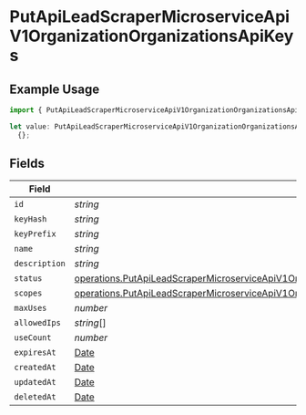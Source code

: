 # PutApiLeadScraperMicroserviceApiV1OrganizationOrganizationsApiKeys

## Example Usage

```typescript
import { PutApiLeadScraperMicroserviceApiV1OrganizationOrganizationsApiKeys } from "oppulence-backend-sdk/models/operations";

let value: PutApiLeadScraperMicroserviceApiV1OrganizationOrganizationsApiKeys =
  {};
```

## Fields

| Field                                                                                                                                                                                                                                    | Type                                                                                                                                                                                                                                     | Required                                                                                                                                                                                                                                 | Description                                                                                                                                                                                                                              |
| ---------------------------------------------------------------------------------------------------------------------------------------------------------------------------------------------------------------------------------------- | ---------------------------------------------------------------------------------------------------------------------------------------------------------------------------------------------------------------------------------------- | ---------------------------------------------------------------------------------------------------------------------------------------------------------------------------------------------------------------------------------------- | ---------------------------------------------------------------------------------------------------------------------------------------------------------------------------------------------------------------------------------------- |
| `id`                                                                                                                                                                                                                                     | *string*                                                                                                                                                                                                                                 | :heavy_minus_sign:                                                                                                                                                                                                                       | N/A                                                                                                                                                                                                                                      |
| `keyHash`                                                                                                                                                                                                                                | *string*                                                                                                                                                                                                                                 | :heavy_minus_sign:                                                                                                                                                                                                                       | N/A                                                                                                                                                                                                                                      |
| `keyPrefix`                                                                                                                                                                                                                              | *string*                                                                                                                                                                                                                                 | :heavy_minus_sign:                                                                                                                                                                                                                       | N/A                                                                                                                                                                                                                                      |
| `name`                                                                                                                                                                                                                                   | *string*                                                                                                                                                                                                                                 | :heavy_minus_sign:                                                                                                                                                                                                                       | N/A                                                                                                                                                                                                                                      |
| `description`                                                                                                                                                                                                                            | *string*                                                                                                                                                                                                                                 | :heavy_minus_sign:                                                                                                                                                                                                                       | N/A                                                                                                                                                                                                                                      |
| `status`                                                                                                                                                                                                                                 | [operations.PutApiLeadScraperMicroserviceApiV1OrganizationOrganizationsRequestRequestBodyOrganizationStatus](../../models/operations/putapileadscrapermicroserviceapiv1organizationorganizationsrequestrequestbodyorganizationstatus.md) | :heavy_minus_sign:                                                                                                                                                                                                                       | N/A                                                                                                                                                                                                                                      |
| `scopes`                                                                                                                                                                                                                                 | [operations.PutApiLeadScraperMicroserviceApiV1OrganizationScopes](../../models/operations/putapileadscrapermicroserviceapiv1organizationscopes.md)[]                                                                                     | :heavy_minus_sign:                                                                                                                                                                                                                       | N/A                                                                                                                                                                                                                                      |
| `maxUses`                                                                                                                                                                                                                                | *number*                                                                                                                                                                                                                                 | :heavy_minus_sign:                                                                                                                                                                                                                       | N/A                                                                                                                                                                                                                                      |
| `allowedIps`                                                                                                                                                                                                                             | *string*[]                                                                                                                                                                                                                               | :heavy_minus_sign:                                                                                                                                                                                                                       | N/A                                                                                                                                                                                                                                      |
| `useCount`                                                                                                                                                                                                                               | *number*                                                                                                                                                                                                                                 | :heavy_minus_sign:                                                                                                                                                                                                                       | N/A                                                                                                                                                                                                                                      |
| `expiresAt`                                                                                                                                                                                                                              | [Date](https://developer.mozilla.org/en-US/docs/Web/JavaScript/Reference/Global_Objects/Date)                                                                                                                                            | :heavy_minus_sign:                                                                                                                                                                                                                       | N/A                                                                                                                                                                                                                                      |
| `createdAt`                                                                                                                                                                                                                              | [Date](https://developer.mozilla.org/en-US/docs/Web/JavaScript/Reference/Global_Objects/Date)                                                                                                                                            | :heavy_minus_sign:                                                                                                                                                                                                                       | N/A                                                                                                                                                                                                                                      |
| `updatedAt`                                                                                                                                                                                                                              | [Date](https://developer.mozilla.org/en-US/docs/Web/JavaScript/Reference/Global_Objects/Date)                                                                                                                                            | :heavy_minus_sign:                                                                                                                                                                                                                       | N/A                                                                                                                                                                                                                                      |
| `deletedAt`                                                                                                                                                                                                                              | [Date](https://developer.mozilla.org/en-US/docs/Web/JavaScript/Reference/Global_Objects/Date)                                                                                                                                            | :heavy_minus_sign:                                                                                                                                                                                                                       | N/A                                                                                                                                                                                                                                      |